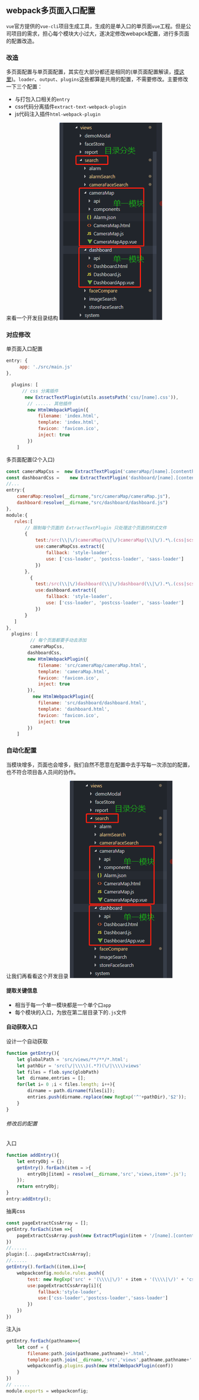 ## webpack多页面入口配置

`vue`官方提供的`vue-cli`项目生成工具，生成的是单入口的单页面`vue`工程。但是公司项目的需求，担心每个模块大小过大，遂决定修改webapck配置，进行多页面的配置改造。

### 改造
多页面配置与单页面配置，其实在大部分都还是相同的(单页面配置解读，[摸这里](./single_entry.md))。`loader`、`output`、`plugins`这些都算是共用的配置，不需要修改。主要修改一下三个配置：
* 与打包入口相关的`entry`
* css代码分离插件`extract-text-webpack-plugin`
* js代码注入插件`html-webpack-plugin`

来看一个开发目录结构
![多入口](/blog_assets/webpack_multi_entry.png)

### 对应修改
单页面入口配置
```js
entry: {
     app: './src/main.js'
},
```
```js
  plugins: [
      // css 分离插件
       new ExtractTextPlugin(utils.assetsPath('css/[name].css')),
        // ...... 其他插件
        new HtmlWebpackPlugin({
            filename: 'index.html',
            template: 'index.html',
            favicon: 'favicon.ico',
            inject: true
        })
    ]
```
多页面配置(2个入口)
```js
const cameraMapCss =  new ExtractTextPlugin('cameraMap/[name].[contenthash].css');
const dashboardCss = 	new ExtractTextPlugin('dashboard/[name].[contenthash].css');
//...
entry:{
    cameraMap:resolve(__dirname,"src/cameraMap/cameraMap.js"),
    dashboard:resolve(__dirname,"src/dashboard/dashboard.js")
},
module:{
   rules:[
       // 限制每个页面的 ExtractTextPlugin 只处理这个页面的样式文件
       {
           test:/src(\\|\/)cameraMap(\\|\/)cameraMap(\\|\/).*\.(css|scss)$/,
           use:cameraMapCss.extract({
               fallback: 'style-loader',
               use: ['css-loader', 'postcss-loader', 'sass-loader']
           })
       },
         {
           test:/src(\\|\/)dashboard(\\|\/)dashboard(\\|\/).*\.(css|scss)$/,
           use:dashboard.extract({
               fallback: 'style-loader',
               use: ['css-loader', 'postcss-loader', 'sass-loader']
           })
       }
   ]
},
  plugins: [
         // 每个页面都要手动去添加
         cameraMapCss,
        dashboardCss,
        new HtmlWebpackPlugin({
            filename: 'src/cameraMap/cameraMap.html',
            template: 'cameraMap.html',
            favicon: 'favicon.ico',
            inject: true
        }),
          new HtmlWebpackPlugin({
            filename: 'src/dashboard/dashboard.html',
            template: 'dashboard.html',
            favicon: 'favicon.ico',
            inject: true
        })
    ]
```

### 自动化配置
当模块增多，页面也会增多，我们自然不愿意在配置中去手写每一次添加的配置，也不符合项目各人员间的协作。

让我们再看看这个开发目录
![多入口](/blog_assets/webpack_multi_entry.png)
#### 提取关键信息
* 相当于每一个单一模块都是一个单个口`app`
* 每个模块的入口，为放在第二层目录下的`.js`文件

#### 自动获取入口
设计一个自动获取
```js
function getEntry(){
    let globalPath = 'src/views/**/**/*.html';
    let pathDir = 'src(\/|\\\\)(.*?)(\/|\\\\)views'
    let files = flob.sync(globPath)
    let  dirname,entries = [];
    for(let i= 0 ;i < files.length; i++){
        dirname = path.dirname(files[i]);
        entries.push(dirname.replace(new RegExp('^'+pathDir),'$2'));
    }
}
```
###### 修改后的配置
入口
```js
function addEntry(){
    let entryObj = {};
    getEntry().forEach(item = >{
        entryObj[item] = resolve(__dirname,'src','views,item+'.js');
    });
    return entryObj;
}
entry:addEntry();
```
抽离css
```js
const pageExtractCssArray = [];
getEntry.forEach(item =>{
    pageExtractCssArray.push(new ExtractPlugin(item + '/[name].[contenthash].css'))
})
//......
plugin:[...pageExtractCssArray];
//......
getEntry().forEach((item,i)=>{
    webpackconfig.module.rules.push({
        test: new RegExp('src' + '(\\\\|\/)' + item + '(\\\\|\/)' + 'css' + '(\\\\|\/)' + '.*\.(css|scss)$'),
        use:pageExtractCssArray[i]({
            fallback:'style-loader',
            use:['css-loader','postcss-loader','sass-loader']
        })
    })
})
```
注入js
```js
getEntry.forEach(pathname=>{
    let conf = {
        filename:path.join(pathname,pathname)+'.html',
        template:path.join(__dirname,'src','views',pathname,pathname+'.html')
        webpackconfig.plugins.push(new HtmlWebpackPlugin(conf))
    }
})
// ......
module.exports = webpackconfig;
```